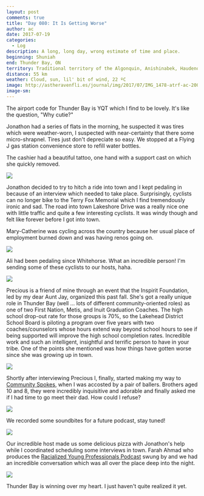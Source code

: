```yaml
---
layout: post
comments: true
title: "Day 080: It Is Getting Worse"
author: ac
date: 2017-07-19
categories:
  - Log
description: A long, long day, wrong estimate of time and place.
beginning: Shuniah
end: Thunder Bay, ON
territory: Traditional territory of the Algonquin, Anishinabek, Haudenosaunee, Ojibway, Odawa and Cree
distance: 55 km
weather: Cloud, sun, lil' bit of wind, 22 ºC
image: http://astheravenfli.es/journal/img/2017/07/IMG_1478-atrf-ac-2000-web.jpg
image-sm:
---
```


The airport code for Thunder Bay is YQT which I find to be lovely. It's like the question, "Why cutie?"

Jonathon had a series of flats in the morning, he suspected it was tires which were weather-worn, I suspected with near-certainty that there some micro-shrapnel. Tires just don't depreciate so easy. We stopped at a Flying J gas station convenience store to refill water bottles. 

The cashier had a beautiful tattoo, one hand with a support cast on which she quickly removed.

<img src="http://astheravenfli.es/journal/img/2017/07/IMG_1435-atrf-ac-2000-web.jpg">

Jonathon decided to try to hitch a ride into town and I kept pedaling in because of an interview which needed to take place. Surprisingly, cyclists can no longer bike to the Terry Fox Memorial which I find tremendously ironic and sad. The road into town Lakeshore Drive was a really nice one with little traffic and quite a few interesting cyclists. It was windy though and felt like forever before I got into town.

Mary-Catherine was cycling across the country because her usual place of employment burned down and was having renos going on.

<img src="http://astheravenfli.es/journal/img/2017/07/IMG_1438-atrf-ac-2000-web.jpg">

Ali had been pedaling since Whitehorse. What an incredible person! I'm sending some of these cyclists to our hosts, haha. 

<img src="http://astheravenfli.es/journal/img/2017/07/IMG_1441-atrf-ac-2000-web.jpg">

Precious is a friend of mine through an event that the Inspirit Foundation, led by my dear Aunt Jay, organized this past fall. She's got a really unique role in Thunder Bay (well ... lots of different community-oriented roles) as one of two First Nation, Metis, and Inuit Graduation Coaches. The high school drop-out rate for those groups is 70%, so the Lakehead District School Board is piloting a program over five years with two coaches/counselors whose hours extend way beyond school hours to see if being supported will improve the high school completion rates. Incredible work and such an intelligent, insightful and terrific person to have in your tribe. One of the points she mentioned was how things have gotten worse since she was growing up in town.  

<img src="http://astheravenfli.es/journal/img/2017/07/IMG_1454-atrf-ac-2000-web.jpg">

Shortly after interviewing Precious I, finally, started making my way to [Community Spokes](https://www.facebook.com/communityspokes/?fref=mentions), when I was accosted by a pair of ballers. Brothers aged 10 and 8, they were incredibly inquisitive and adorable and finally asked me if I had time to go meet their dad. How could I refuse?

<img src="http://astheravenfli.es/journal/img/2017/07/IMG_1460-atrf-ac-2000-web.jpg">

We recorded some soundbites for a future podcast, stay tuned! 

<img src="http://astheravenfli.es/journal/img/2017/07/IMG_1468-atrf-ac-2000-web.jpg">

Our incredible host made us some delicious pizza with Jonathon's help while I coordinated scheduling some interviews in town. Farah Ahmad who produces the [Racialized Young Professionals Podcast](https://www.facebook.com/RacializedYoungProfessionals/posts/1812100602341668) swung by and we had an incredible conversation which was all over the place deep into the night.

<img src="http://astheravenfli.es/journal/img/2017/07/IMG_1520-atrf-ac-2000-web.jpg">

Thunder Bay is winning over my heart. I just haven't quite realized it yet.